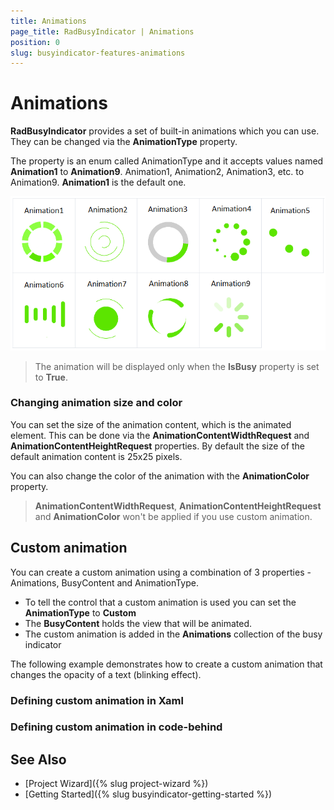 ```yaml
---
title: Animations
page_title: RadBusyIndicator | Animations
position: 0
slug: busyindicator-features-animations
---
```


# Animations

**RadBusyIndicator** provides a set of built-in animations which you can use. They can be changed via the **AnimationType** property. 

The property is an enum called AnimationType and it accepts values named **Animation1** to **Animation9**. Animation1, Animation2, Animation3, etc. to Animation9. **Animation1** is the default one. 

![BusyIndicator animations list](../images/busyindicator-features-animations-0.png) 

> The animation will be displayed only when the **IsBusy** property is set to **True**.
	
### Changing animation size and color

You can set the size of the animation content, which is the animated element. This can be done via the **AnimationContentWidthRequest** and **AnimationContentHeightRequest** properties. By default the size of the default animation content is 25x25 pixels.

You can also change the color of the animation with the **AnimationColor** property.

> **AnimationContentWidthRequest**, **AnimationContentHeightRequest** and **AnimationColor** won't be applied if you use custom animation.
	
## Custom animation

You can create a custom animation using a combination of 3 properties - Animations, BusyContent and AnimationType.

* To tell the control that a custom animation is used you can set the **AnimationType** to **Custom**
* The **BusyContent** holds the view that will be animated.
* The custom animation is added in the **Animations** collection of the busy indicator

The following example demonstrates how to create a custom animation that changes the opacity of a text (blinking effect).

### Defining custom animation in Xaml

<snippet id='busyindicator-animations-xaml'/>
<snippet id='busyindicator-animations-code'/>

### Defining custom animation in code-behind

<snippet id='busyindicator-animations-csharp'/>

## See Also

- [Project Wizard]({% slug project-wizard %})
- [Getting Started]({% slug busyindicator-getting-started %})